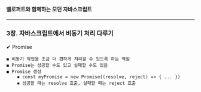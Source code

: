 #### 벨로퍼트와 함께하는 모던 자바스크립트    
---
### 3장. 자바스크립트에서 비동기 처리 다루기      
   
✔ Promise   
   
    ◼ 비동기 작업을 조금 더 편하게 처리할 수 있도록 하는 역할
    ◼ Promise는 성공할 수도 있고 실패할 수도 있음    
    ◼ Promise 생성   
        ◾ const myPromise = new Promise((resolve, reject) => { ... })   
        ◾ 성공할 때는 resolve 호출, 실패할 때는 reject 호출
